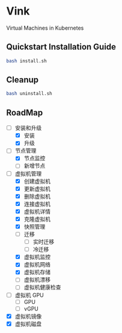 # Vink

Virtual Machines in Kubernetes

## Quickstart Installation Guide

```bash
bash install.sh
```

## Cleanup

```bash
bash uninstall.sh
```

## RoadMap

- [ ] 安装和升级
    - [x] 安装
    - [x] 升级
- [ ] 节点管理
    - [x] 节点监控
    - [ ] 新增节点
- [ ] 虚拟机管理
    - [x] 创建虚拟机
    - [x] 更新虚拟机
    - [x] 删除虚拟机
    - [x] 连接虚拟机
    - [x] 虚拟机详情
    - [x] 克隆虚拟机
    - [x] 快照管理
    - [ ] 迁移
        - [ ] 实时迁移
        - [ ] 冷迁移
    - [x] 虚拟机监控
    - [x] 虚拟机网络
    - [x] 虚拟机存储
    - [ ] 虚拟机漂移
    - [ ] 虚拟机健康检查
- [ ] 虚拟机 GPU
    - [ ] GPU
    - [ ] vGPU
- [x] 虚拟机镜像
- [x] 虚拟机磁盘
